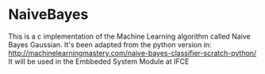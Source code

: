 # NaiveBayes
This is a c implementation of the Machine Learning algorithm called Naive Bayes Gaussian. 
It's been adapted from the python version in: http://machinelearningmastery.com/naive-bayes-classifier-scratch-python/
It will be used in the Embbeded System Module at IFCE
